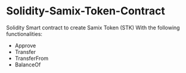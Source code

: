 # Solidity-Samix-Token-Contract

Solidity Smart contract to create Samix Token (STK)
With the following functionalities:
- Approve
- Transfer
- TransferFrom
- BalanceOf
